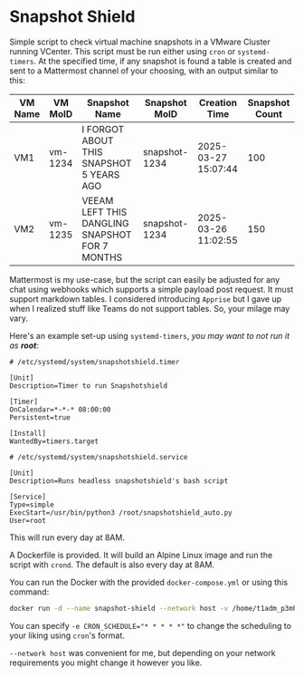 # Snapshot Shield

Simple script to check virtual machine snapshots in a VMware Cluster running VCenter. This script must be run either using `cron` or `systemd-timers`. At the specified time, if any snapshot is found a table is created and sent to a Mattermost channel of your choosing, with an output similar to this:

| VM Name | VM MoID | Snapshot Name | Snapshot MoID | Creation Time | Snapshot Count |
|---------|---------|----------------|----------------|----------------|-----------------|
| VM1 | vm-1234 | I FORGOT ABOUT THIS SNAPSHOT 5 YEARS AGO | snapshot-1234 | 2025-03-27 15:07:44 | 100 |
| VM2 | vm-1235 | VEEAM LEFT THIS DANGLING SNAPSHOT FOR 7 MONTHS | snapshot-1234 | 2025-03-26 11:02:55 | 150 |

Mattermost is my use-case, but the script can easily be adjusted for any chat using webhooks which supports a simple payload post request. It must support markdown tables. I considered introducing `Apprise` but I gave up when I realized stuff like Teams do not support tables. So, your milage may vary.

Here's an example set-up using `systemd-timers`, *you may want to not run it as **root***:

```plaintext
# /etc/systemd/system/snapshotshield.timer

[Unit]
Description=Timer to run Snapshotshield

[Timer]
OnCalendar=*-*-* 08:00:00
Persistent=true

[Install]
WantedBy=timers.target
```

```plaintext
# /etc/systemd/system/snapshotshield.service

[Unit]
Description=Runs headless snapshotshield's bash script

[Service]
Type=simple
ExecStart=/usr/bin/python3 /root/snapshotshield_auto.py
User=root
```

This will run every day at 8AM.

A Dockerfile is provided. It will build an Alpine Linux image and run the script with `crond`. The default is also every day at 8AM.

You can run the Docker with the provided `docker-compose.yml` or using this command:

```bash
docker run -d --name snapshot-shield --network host -v /home/t1adm_p3mh/snapshotshield/config.toml:/app/config.toml snapshot-shield
```

You can specify `-e CRON_SCHEDULE="* * * * *"` to change the scheduling to your liking using `cron`'s format.

`--network host` was convenient for me, but depending on your network requirements you might change it however you like.
